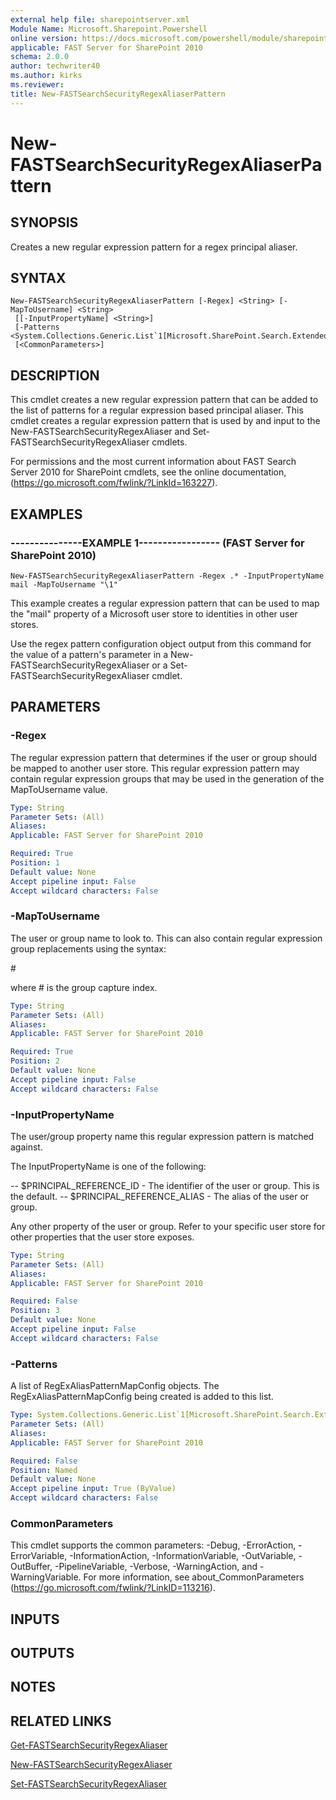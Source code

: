 ```yaml
---
external help file: sharepointserver.xml
Module Name: Microsoft.Sharepoint.Powershell
online version: https://docs.microsoft.com/powershell/module/sharepoint-server/new-fastsearchsecurityregexaliaserpattern
applicable: FAST Server for SharePoint 2010
schema: 2.0.0
author: techwriter40
ms.author: kirks
ms.reviewer: 
title: New-FASTSearchSecurityRegexAliaserPattern
---
```


# New-FASTSearchSecurityRegexAliaserPattern

## SYNOPSIS
Creates a new regular expression pattern for a regex principal aliaser.

## SYNTAX

```
New-FASTSearchSecurityRegexAliaserPattern [-Regex] <String> [-MapToUsername] <String>
 [[-InputPropertyName] <String>]
 [-Patterns <System.Collections.Generic.List`1[Microsoft.SharePoint.Search.Extended.Security.Config.RegExAliasPatternMapConfig]>]
 [<CommonParameters>]
```

## DESCRIPTION
This cmdlet creates a new regular expression pattern that can be added to the list of patterns for a regular expression based principal aliaser.
This cmdlet creates a regular expression pattern that is used by and input to the New-FASTSearchSecurityRegexAliaser and Set-FASTSearchSecurityRegexAliaser cmdlets.

For permissions and the most current information about FAST Search Server 2010 for SharePoint cmdlets, see the online documentation, (https://go.microsoft.com/fwlink/?LinkId=163227).

## EXAMPLES

### ---------------EXAMPLE 1----------------- (FAST Server for SharePoint 2010)
```
New-FASTSearchSecurityRegexAliaserPattern -Regex .* -InputPropertyName mail -MapToUsername "\1"
```

This example creates a regular expression pattern that can be used to map the "mail" property of a Microsoft user store to identities in other user stores.

Use the regex pattern configuration object output from this command for the value of a pattern's parameter in a New-FASTSearchSecurityRegexAliaser or a Set-FASTSearchSecurityRegexAliaser cmdlet.

## PARAMETERS

### -Regex
The regular expression pattern that determines if the user or group should be mapped to another user store.
This regular expression pattern may contain regular expression groups that may be used in the generation of the MapToUsername value.

```yaml
Type: String
Parameter Sets: (All)
Aliases: 
Applicable: FAST Server for SharePoint 2010

Required: True
Position: 1
Default value: None
Accept pipeline input: False
Accept wildcard characters: False
```

### -MapToUsername
The user or group name to look to.
This can also contain regular expression group replacements using the syntax:

\#

where # is the group capture index.

```yaml
Type: String
Parameter Sets: (All)
Aliases: 
Applicable: FAST Server for SharePoint 2010

Required: True
Position: 2
Default value: None
Accept pipeline input: False
Accept wildcard characters: False
```

### -InputPropertyName
The user/group property name this regular expression pattern is matched against.

The InputPropertyName is one of the following:

-- $PRINCIPAL_REFERENCE_ID - The identifier of the user or group. This is the default.
-- $PRINCIPAL_REFERENCE_ALIAS - The alias of the user or group.

Any other property of the user or group.
Refer to your specific user store for other properties that the user store exposes.

```yaml
Type: String
Parameter Sets: (All)
Aliases: 
Applicable: FAST Server for SharePoint 2010

Required: False
Position: 3
Default value: None
Accept pipeline input: False
Accept wildcard characters: False
```

### -Patterns
A list of RegExAliasPatternMapConfig objects.
The RegExAliasPatternMapConfig being created is added to this list.

```yaml
Type: System.Collections.Generic.List`1[Microsoft.SharePoint.Search.Extended.Security.Config.RegExAliasPatternMapConfig]
Parameter Sets: (All)
Aliases: 
Applicable: FAST Server for SharePoint 2010

Required: False
Position: Named
Default value: None
Accept pipeline input: True (ByValue)
Accept wildcard characters: False
```

### CommonParameters
This cmdlet supports the common parameters: -Debug, -ErrorAction, -ErrorVariable, -InformationAction, -InformationVariable, -OutVariable, -OutBuffer, -PipelineVariable, -Verbose, -WarningAction, and -WarningVariable. For more information, see about_CommonParameters (https://go.microsoft.com/fwlink/?LinkID=113216).

## INPUTS

## OUTPUTS

## NOTES

## RELATED LINKS

[Get-FASTSearchSecurityRegexAliaser](Get-FASTSearchSecurityRegexAliaser.md)

[New-FASTSearchSecurityRegexAliaser](New-FASTSearchSecurityRegexAliaser.md)

[Set-FASTSearchSecurityRegexAliaser](Set-FASTSearchSecurityRegexAliaser.md)

